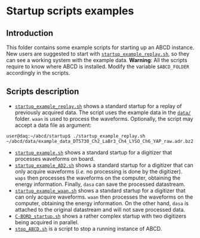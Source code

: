 # Startup scripts examples

## Introduction
This folder contains some example scripts for starting up an ABCD instance.
New users are suggested to start with [`startup_example_replay.sh`](./startup_example_replay.sh), so they can see a working system with the example data.
**Warning**: All the scripts require to know where ABCD is installed. Modify the variable `$ABCD_FOLDER` accordingly in the scripts.

## Scripts description
 - [`startup_example_replay.sh`](./startup_example_replay.sh) shows a standard startup for a replay of previously acquired data. The script uses the example data in the [`data/`](../data/) folder. `waan` is used to process the waveforms. Optionally, the script may accept a data file as argument:
 ```
 user@daq:~/abcd/startup$ ./startup_example_replay.sh ~/abcd/data/example_data_DT5730_Ch2_LaBr3_Ch4_LYSO_Ch6_YAP_raw.adr.bz2
 ```
 - [`startup_example.sh`](./startup_example.sh) shows a standard startup for a digitizer that processes waveforms on board.
 - [`startup_example_AD2.sh`](./startup_example_AD2.sh) shows a standard startup for a digitizer that can only acquire waveforms (_i.e._ no processing is done by the digitizer). `waps` then processes the waveforms on the computer, obtaining the energy information. Finally, `dasa` can save the processed datastream.
 - [`startup_example_waan.sh`](./startup_example_waan.sh) shows a standard startup for a digitizer that can only acquire waveforms. `waan` then processes the waveforms on the computer, obtaining the energy information. On the other hand, `dasa` is attached to the original datastream and will not save processed data.
 - [`C-BORD_startup.sh`](./C-BORD_startup.sh) shows a rather complex startup with two digitizers being acquired in parallel.
 - [`stop_ABCD.sh`](./stop_ABCD.sh) is a script to stop a running instance of ABCD.

